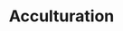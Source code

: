 ---
title: Acculturation
longTitle: 'Acculturation'
tags:
- gccommon
french:
- "[[Acculturation]]"
usedFor:
- "[[Cultural assimilation]]"
---